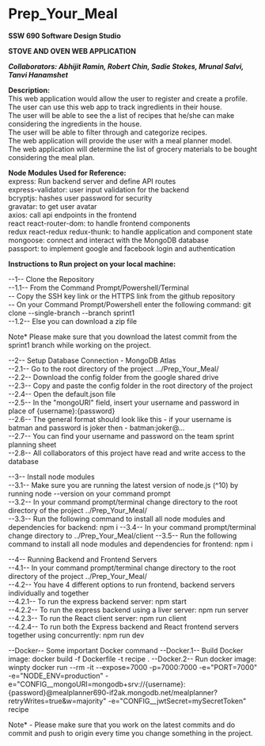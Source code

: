 # Prep_Your_Meal  
**SSW 690 Software Design Studio**  
  
**STOVE AND OVEN WEB APPLICATION**  
  
***Collaborators: Abhijit Ramin, Robert Chin, Sadie Stokes, Mrunal Salvi, Tanvi Hanamshet***  

**Description:**  
This web application would allow the user to register and create a profile.  
The user can use this web app to track ingredients in their house.  
The user will be able to see the a list of recipes that he/she can make considering the ingredients in the house.  
The user will be able to filter through and categorize recipes.  
The web application will provide the user with a meal planner model.  
The web application will determine the list of grocery materials to be bought considering the meal plan.  

**Node Modules Used for Reference:**  
express: Run backend server and define API routes  
express-validator: user input validation for the backend  
bcryptjs: hashes user password for security  
gravatar: to get user avatar  
axios: call api endpoints in the frontend  
react react-router-dom: to handle frontend components  
redux react-redux redux-thunk: to handle application and component state  
mongoose: connect and interact with the MongoDB database    
passport: to implement google and facebook login and authentication  
  
**Instructions to Run project on your local machine:**  
  
--1-- Clone the Repository  
  --1.1-- From the Command Prompt/Powershell/Terminal  
          --  Copy the SSH key link or the HTTPS link from the github repository  
          --  On your Command Prompt/Powershell enter the following command: git clone --single-branch --branch sprint1 <CopiedLink>  
  --1.2-- Else you can download a zip file  
  
  Note* Please make sure that you download the latest commit from the sprint1 branch while working on the project.  
    
--2-- Setup Database Connection - MongoDB Atlas  
  --2.1-- Go to the root directory of the project .../Prep_Your_Meal/  
  --2.2-- Download the config folder from the google shared drive  
  --2.3-- Copy and paste the config folder in the root directory of the project   
  --2.4-- Open the default.json file  
  --2.5-- In the "mongoURI" field, insert your username and password in place of {username}:{password}  
  --2.6-- The general format should look like this - if your username is batman and password is joker then - batman:joker@...  
  --2.7-- You can find your username and password on the team sprint planning sheet  
  --2.8-- All collaborators of this project have read and write access to the database  
    
--3-- Install node modules  
  --3.1-- Make sure you are running the latest version of node.js (^10) by running node --version on your command prompt    
  --3.2-- In your command prompt/terminal change directory to the root directory of the project ../Prep_Your_Meal/  
  --3.3-- Run the following command to install all node modules and dependencies for backend: npm i
  --3.4-- In your command prompt/terminal change directory to ../Prep_Your_Meal/client
  --3.5-- Run the following command to install all node modules and dependencies for frontend: npm i
  
--4-- Running Backend and Frontend Servers  
  --4.1-- In your command prompt/terminal change directory to the root directory of the project ../Prep_Your_Meal/  
  --4.2-- You have 4 different options to run frontend, backend servers individually and together    
      --4.2.1-- To run the express backend server: npm start    
      --4.2.2-- To run the express backend using a liver server: npm run server  
      --4.2.3-- To run the React client server: npm run client  
      --4.2.4-- To run both the Express backend and React frontend servers together using concurrently: npm run dev

--Docker-- Some important Docker command
  --Docker.1-- Build Docker image: docker build -f Dockerfile -t recipe .
  --Docker.2-- Run docker image: winpty docker run --rm -it --expose=7000 -p=7000:7000 -e="PORT=7000" -e="NODE_ENV=production" -e="CONFIG__mongoURI=mongodb+srv://{username}:{password}@mealplanner690-if2ak.mongodb.net/mealplanner?retryWrites=true&w=majority" -e="CONFIG__jwtSecret=mySecretToken" recipe
 
Note* - Please make sure that you work on the latest commits and do commit and push to origin every time you change something in the project.  
